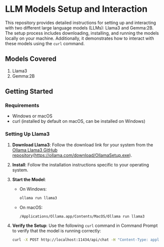 # LLM Models Setup and Interaction

This repository provides detailed instructions for setting up and interacting with two different large language models (LLMs): Llama3 and Gemma:2B. 
The setup process includes downloading, installing, and running the models locally on your machine. Additionally, it demonstrates how to interact with these models using the `curl` command.

## Models Covered
1. Llama3
2. Gemma:2B

## Getting Started

### Requirements
- Windows or macOS
- curl (installed by default on macOS, can be installed on Windows)

### Setting Up Llama3

1. **Download Llama3**: Follow the download link for your system from the [Ollama Llama3 GitHub repository](https://github.com/Ollama/llama3)(https://ollama.com/download/OllamaSetup.exe).
2. **Install**: Follow the installation instructions specific to your operating system.
3. **Start the Model**:
   - On Windows:
     ```sh
     ollama run llama3
     ```
   - On macOS:
     ```sh
     /Applications/Ollama.app/Contents/MacOS/Ollama run llama3
     ```

4. **Verify the Setup**: Use the following `curl` command in Command Prompt to verify that the model is running correctly:
   ```sh
   curl -X POST http://localhost:11434/api/chat -H "Content-Type: application/json" -d "{\"model\": \"llama3\", \"messages\": [{\"role\": \"user\", \"content\": \"Why is the sky blue?\"}], \"stream\": false}"


